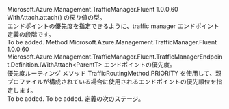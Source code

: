<Type Name="IWithRoutingPriority&lt;ParentT&gt;" FullName="Microsoft.Azure.Management.TrafficManager.Fluent.TrafficManagerEndpoint.Definition.IWithRoutingPriority&lt;ParentT&gt;">
  <TypeSignature Language="C#" Value="public interface IWithRoutingPriority&lt;ParentT&gt;" />
  <TypeSignature Language="ILAsm" Value=".class public interface auto ansi abstract IWithRoutingPriority`1&lt;ParentT&gt;" />
  <TypeSignature Language="DocId" Value="T:Microsoft.Azure.Management.TrafficManager.Fluent.TrafficManagerEndpoint.Definition.IWithRoutingPriority`1" />
  <TypeSignature Language="VB.NET" Value="Public Interface IWithRoutingPriority(Of ParentT)" />
  <TypeSignature Language="F#" Value="type IWithRoutingPriority&lt;'ParentT&gt; = interface" />
  <AssemblyInfo>
    <AssemblyName>Microsoft.Azure.Management.TrafficManager.Fluent</AssemblyName>
    <AssemblyVersion>1.0.0.60</AssemblyVersion>
  </AssemblyInfo>
  <TypeParameters>
    <TypeParameter Name="ParentT" />
  </TypeParameters>
  <Interfaces />
  <Docs>
    <typeparam name="ParentT">WithAttach.attach() の戻り値の型。</typeparam>
    <summary>
            エンドポイントの優先度を指定できるように、traffic manager エンドポイント定義の段階です。
            </summary>
    <remarks>To be added.</remarks>
  </Docs>
  <Members>
    <Member MemberName="WithRoutingPriority">
      <MemberSignature Language="C#" Value="public Microsoft.Azure.Management.TrafficManager.Fluent.TrafficManagerEndpoint.Definition.IWithAttach&lt;ParentT&gt; WithRoutingPriority (int priority);" />
      <MemberSignature Language="ILAsm" Value=".method public hidebysig newslot virtual instance class Microsoft.Azure.Management.TrafficManager.Fluent.TrafficManagerEndpoint.Definition.IWithAttach`1&lt;!ParentT&gt; WithRoutingPriority(int32 priority) cil managed" />
      <MemberSignature Language="DocId" Value="M:Microsoft.Azure.Management.TrafficManager.Fluent.TrafficManagerEndpoint.Definition.IWithRoutingPriority`1.WithRoutingPriority(System.Int32)" />
      <MemberSignature Language="VB.NET" Value="Public Function WithRoutingPriority (priority As Integer) As IWithAttach(Of ParentT)" />
      <MemberSignature Language="F#" Value="abstract member WithRoutingPriority : int -&gt; Microsoft.Azure.Management.TrafficManager.Fluent.TrafficManagerEndpoint.Definition.IWithAttach&lt;'ParentT&gt;" Usage="iWithRoutingPriority.WithRoutingPriority priority" />
      <MemberType>Method</MemberType>
      <AssemblyInfo>
        <AssemblyName>Microsoft.Azure.Management.TrafficManager.Fluent</AssemblyName>
        <AssemblyVersion>1.0.0.60</AssemblyVersion>
      </AssemblyInfo>
      <ReturnValue>
        <ReturnType>Microsoft.Azure.Management.TrafficManager.Fluent.TrafficManagerEndpoint.Definition.IWithAttach&lt;ParentT&gt;</ReturnType>
      </ReturnValue>
      <Parameters>
        <Parameter Name="priority" Type="System.Int32" />
      </Parameters>
      <Docs>
        <param name="priority">エンドポイントの優先度。</param>
        <summary>
            優先度ルーティング メソッド TrafficRoutingMethod.PRIORITY を使用して、親プロファイルが構成されている場合に使用されるエンドポイントの優先順位を指定します。
            </summary>
        <returns>To be added.</returns>
        <remarks>To be added.</remarks>
        <return>定義の次のステージ。</return>
      </Docs>
    </Member>
  </Members>
</Type>